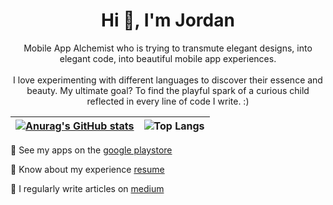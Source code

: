 <h1 align="center">Hi 👋, I'm Jordan</h1>
<p align="center">Mobile App Alchemist who is trying to transmute elegant designs, into elegant code, into beautiful mobile app experiences. <br/><br/>I love experimenting with different languages to discover their essence and beauty. My ultimate goal? To find the playful spark of a curious child reflected in every line of code I write. :)</p>


| [![Anurag's GitHub stats](https://github-readme-stats.vercel.app/api?username=jordan-jakisa&show_icons=true&theme=transparent)](https://github.com/anuraghazra/github-readme-stats) | ![Top Langs](https://github-readme-stats.vercel.app/api/top-langs/?username=jordan-jakisa&layout=compact&theme=transparent)    |
| --------- | --------- |

📇 See my apps on the [google playstore](https://play.google.com/store/apps/dev?id=7809841656027328575)

📄 Know about my experience [resume](https://jordan-jakisa.github.io/resume_jordan/)

📝 I regularly write articles on [medium](https://medium.com/@jordan-mungujakisa)
